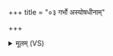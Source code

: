 +++
title = "०३ गर्भो अस्योषधीनाम्"

+++
<details><summary>मूलम् (VS)</summary>

गर्भो॑ अ॒स्योष॑धीनां॒ गर्भो॑ हि॒मव॑तामु॒त।  
गर्भो॒ विश्व॑स्य भू॒तस्ये॒मं मे॑ अग॒दं कृ॑धि ॥
</details>